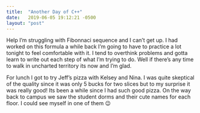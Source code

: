 ```yaml
---
title:  "Another Day of C++"
date:   2019-06-05 19:12:21 -0500
layout: "post"
---	
```


Help I’m struggling with Fibonnaci sequence and I can’t get up. I had worked on this formula a while back I’m going to have to practice a lot tonight to feel comfortable with it. I tend to overthink problems and gotta learn to write out each step of what I’m trying to do. Well if there’s any time to walk in uncharted territory its now and I’m glad.

For lunch I got to try Jeff’s pizza with Kelsey and Nina. I was quite skeptical of the quality since it was only 5 bucks for two slices but to my surprise it was really good! Its been a while since I had such good pizza. On the way back to campus we saw the student dorms and their cute names for each floor. I could see myself in one of them 😉
